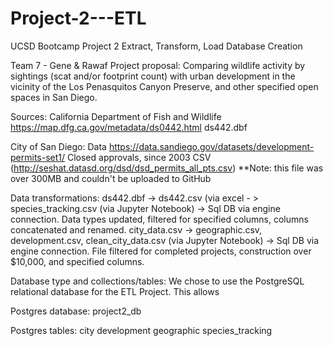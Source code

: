 # Project-2---ETL
UCSD Bootcamp Project 2 Extract, Transform, Load Database Creation

Team 7 - Gene & Rawaf
Project proposal:
Comparing wildlife activity by sightings (scat and/or footprint count) with urban development in the vicinity of the Los Penasquitos Canyon Preserve, and other specified open spaces in San Diego.

Sources:
California Department of Fish and Wildlife
https://map.dfg.ca.gov/metadata/ds0442.html
ds442.dbf 

City of San Diego: Data
https://data.sandiego.gov/datasets/development-permits-set1/
Closed approvals, since 2003 CSV (http://seshat.datasd.org/dsd/dsd_permits_all_pts.csv)
**Note: this file was over 300MB and couldn't be uploaded to GitHub

Data transformations:
ds442.dbf -> ds442.csv (via excel - > species_tracking.csv (via Jupyter Notebook) -> Sql DB via engine connection. Data types updated, filtered for specified columns, columns concatenated and renamed.
city_data.csv -> geographic.csv, development.csv, clean_city_data.csv (via Jupyter Notebook) -> Sql DB via engine connection. File filtered for completed projects, construction over $10,000, and specified columns.

Database type and collections/tables:
We chose to use the PostgreSQL relational database for the ETL Project. This allows 

Postgres database:
project2_db

Postgres tables:
city
development
geographic
species_tracking


